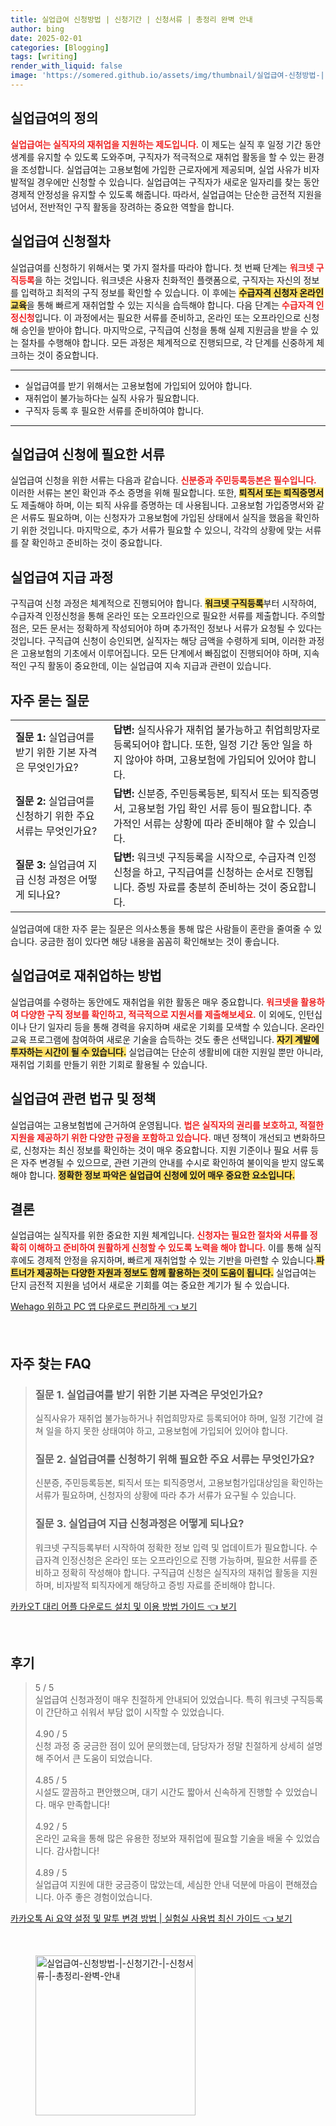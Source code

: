 ```yaml
---
title: 실업급여 신청방법 | 신청기간 | 신청서류 | 총정리 완벽 안내
author: bing
date: 2025-02-01
categories: [Blogging]
tags: [writing]
render_with_liquid: false
image: 'https://somered.github.io/assets/img/thumbnail/실업급여-신청방법-|-신청기간-|-신청서류-|-총정리-완벽-안내.webp'
---
```



<h2 id='실업급여의 정의'>실업급여의 정의</h2>

<p><b><span style="color: #ee2323;">실업급여는 실직자의 재취업을 지원하는 제도입니다.</span></b> 이 제도는 실직 후 일정 기간 동안 생계를 유지할 수 있도록 도와주며, 구직자가 적극적으로 재취업 활동을 할 수 있는 환경을 조성합니다. 실업급여는 고용보험에 가입한 근로자에게 제공되며, 실업 사유가 비자발적일 경우에만 신청할 수 있습니다. 실업급여는 구직자가 새로운 일자리를 찾는 동안 경제적 안정성을 유지할 수 있도록 해줍니다. 따라서, 실업급여는 단순한 금전적 지원을 넘어서, 전반적인 구직 활동을 장려하는 중요한 역할을 합니다.</p>

<h2 id='실업급여 신청절차'>실업급여 신청절차</h2>

<p>실업급여를 신청하기 위해서는 몇 가지 절차를 따라야 합니다. 첫 번째 단계는 <b><span style="color: #ee2323;">워크넷 구직등록</span></b>을 하는 것입니다. 워크넷은 사용자 친화적인 플랫폼으로, 구직자는 자신의 정보를 입력하고 최적의 구직 정보를 확인할 수 있습니다. 이 후에는 <b><span style="background-color: #ffe066;">수급자격 신청자 온라인 교육</span></b>을 통해 빠르게 재취업할 수 있는 지식을 습득해야 합니다. 다음 단계는 <b><span style="color: #ee2323;">수급자격 인정신청</span></b>입니다. 이 과정에서는 필요한 서류를 준비하고, 온라인 또는 오프라인으로 신청해 승인을 받아야 합니다. 마지막으로, 구직급여 신청을 통해 실제 지원금을 받을 수 있는 절차를 수행해야 합니다. 모든 과정은 체계적으로 진행되므로, 각 단계를 신중하게 체크하는 것이 중요합니다.</p>

<hr />

<ul>
    <li>실업급여를 받기 위해서는 고용보험에 가입되어 있어야 합니다.</li>
    <li>재취업이 불가능하다는 실직 사유가 필요합니다.</li>
    <li>구직자 등록 후 필요한 서류를 준비하여야 합니다.</li>
</ul>

<hr />

<h2 id='실업급여 신청에 필요한 서류'>실업급여 신청에 필요한 서류</h2>

<p>실업급여 신청을 위한 서류는 다음과 같습니다. <b><span style="color: #ee2323;">신분증과 주민등록등본은 필수입니다.</span></b> 이러한 서류는 본인 확인과 주소 증명을 위해 필요합니다. 또한, <b><span style="background-color: #ffe066;">퇴직서 또는 퇴직증명서</span></b>도 제출해야 하며, 이는 퇴직 사유를 증명하는 데 사용됩니다. 고용보험 가입증명서와 같은 서류도 필요하며, 이는 신청자가 고용보험에 가입된 상태에서 실직을 했음을 확인하기 위한 것입니다. 마지막으로, 추가 서류가 필요할 수 있으니, 각각의 상황에 맞는 서류를 잘 확인하고 준비하는 것이 중요합니다.</p>

<h2 id='실업급여 지급 과정'>실업급여 지급 과정</h2>

<p>구직급여 신청 과정은 체계적으로 진행되어야 합니다. <b><span style="background-color: #ffe066;">워크넷 구직등록</span></b>부터 시작하여, 수급자격 인정신청을 통해 온라인 또는 오프라인으로 필요한 서류를 제출합니다. 주의할 점은, 모든 문서는 정확하게 작성되어야 하며 추가적인 정보나 서류가 요청될 수 있다는 것입니다. 구직급여 신청이 승인되면, 실직자는 해당 금액을 수령하게 되며, 이러한 과정은 고용보험의 기초에서 이루어집니다. 모든 단계에서 빠짐없이 진행되어야 하며, 지속적인 구직 활동이 중요한데, 이는 실업급여 지속 지급과 관련이 있습니다.</p>

<h2 id='자주 묻는 질문'>자주 묻는 질문</h2>

<table>
    <tr>
        <td><b>질문 1:</b> 실업급여를 받기 위한 기본 자격은 무엇인가요?</td>
        <td><b>답변:</b> 실직사유가 재취업 불가능하고 취업희망자로 등록되어야 합니다. 또한, 일정 기간 동안 일을 하지 않아야 하며, 고용보험에 가입되어 있어야 합니다.</td>
    </tr>
    <tr>
        <td><b>질문 2:</b> 실업급여를 신청하기 위한 주요 서류는 무엇인가요?</td>
        <td><b>답변:</b> 신분증, 주민등록등본, 퇴직서 또는 퇴직증명서, 고용보험 가입 확인 서류 등이 필요합니다. 추가적인 서류는 상황에 따라 준비해야 할 수 있습니다.</td>
    </tr>
    <tr>
        <td><b>질문 3:</b> 실업급여 지급 신청 과정은 어떻게 되나요?</td>
        <td><b>답변:</b> 워크넷 구직등록을 시작으로, 수급자격 인정신청을 하고, 구직급여를 신청하는 순서로 진행됩니다. 증빙 자료를 충분히 준비하는 것이 중요합니다.</td>
    </tr>
</table>

<p>실업급여에 대한 자주 묻는 질문은 의사소통을 통해 많은 사람들이 혼란을 줄여줄 수 있습니다. 궁금한 점이 있다면 해당 내용을 꼼꼼히 확인해보는 것이 좋습니다.</p>

<h2 id='실업급여로 재취업하는 방법'>실업급여로 재취업하는 방법</h2>

<p>실업급여를 수령하는 동안에도 재취업을 위한 활동은 매우 중요합니다. <b><span style="color: #ee2323;">워크넷을 활용하여 다양한 구직 정보를 확인하고, 적극적으로 지원서를 제출해보세요.</span></b> 이 외에도, 인턴십이나 단기 일자리 등을 통해 경력을 유지하며 새로운 기회를 모색할 수 있습니다. 온라인 교육 프로그램에 참여하여 새로운 기술을 습득하는 것도 좋은 선택입니다. <b><span style="background-color: #ffe066;">자기 계발에 투자하는 시간이 될 수 있습니다.</span></b> 실업급여는 단순히 생활비에 대한 지원일 뿐만 아니라, 재취업 기회를 만들기 위한 기회로 활용될 수 있습니다.</p>

<h2 id='실업급여 관련 법규 및 정책'>실업급여 관련 법규 및 정책</h2>

<p>실업급여는 고용보험법에 근거하여 운영됩니다. <b><span style="color: #ee2323;">법은 실직자의 권리를 보호하고, 적절한 지원을 제공하기 위한 다양한 규정을 포함하고 있습니다.</span></b> 매년 정책이 개선되고 변화하므로, 신청자는 최신 정보를 확인하는 것이 매우 중요합니다. 지원 기준이나 필요 서류 등은 자주 변경될 수 있으므로, 관련 기관의 안내를 수시로 확인하여 불이익을 받지 않도록 해야 합니다. <b><span style="background-color: #ffe066;">정확한 정보 파악은 실업급여 신청에 있어 매우 중요한 요소입니다.</span></b></p>

<h2 id='결론'>결론</h2>

<p>실업급여는 실직자를 위한 중요한 지원 체계입니다. <b><span style="color: #ee2323;">신청자는 필요한 절차와 서류를 정확히 이해하고 준비하여 원활하게 신청할 수 있도록 노력을 해야 합니다.</span></b> 이를 통해 실직 후에도 경제적 안정을 유지하며, 빠르게 재취업할 수 있는 기반을 마련할 수 있습니다.<b><span style="background-color: #ffe066;">파트너가 제공하는 다양한 자원과 정보도 함께 활용하는 것이 도움이 됩니다.</span></b> 실업급여는 단지 금전적 지원을 넘어서 새로운 기회를 여는 중요한 계기가 될 수 있습니다.</p>


<p><a class="click-button" title="Wehago 위하고 PC 앱 다운로드 편리하게" href="https://somered.github.io/posts/Wehago-%EC%9C%84%ED%95%98%EA%B3%A0-PC-%EC%95%B1-%EB%8B%A4%EC%9A%B4%EB%A1%9C%EB%93%9C-%ED%8E%B8%EB%A6%AC%ED%95%98%EA%B2%8C/" rel="dofollow">Wehago 위하고 PC 앱 다운로드 편리하게 👈 보기</a></p><br>
<h2 id='자주_찾는_FAQ'>자주 찾는 FAQ</h2>
<div itemscope="" itemtype="https://schema.org/FAQPage"> 
<blockquote> 
<div itemscope="" itemprop="mainEntity" itemtype="https://schema.org/Question"> 
<h3 itemprop="name">질문 1. 실업급여를 받기 위한 기본 자격은 무엇인가요?</h3> 
<div itemscope="" itemprop="acceptedAnswer" itemtype="https://schema.org/Answer"> 
<span itemprop="text"> 
<p>실직사유가 재취업 불가능하거나 취업희망자로 등록되어야 하며, 일정 기간에 걸쳐 일을 하지 못한 상태여야 하고, 고용보험에 가입되어 있어야 합니다.</p> 
</span> 
</div> 
</div> 

<div itemscope="" itemprop="mainEntity" itemtype="https://schema.org/Question"> 
<h3 itemprop="name">질문 2. 실업급여를 신청하기 위해 필요한 주요 서류는 무엇인가요?</h3> 
<div itemscope="" itemprop="acceptedAnswer" itemtype="https://schema.org/Answer"> 
<span itemprop="text"> 
<p>신분증, 주민등록등본, 퇴직서 또는 퇴직증명서, 고용보험가입대상임을 확인하는 서류가 필요하며, 신청자의 상황에 따라 추가 서류가 요구될 수 있습니다.</p> 
</span> 
</div> 
</div> 

<div itemscope="" itemprop="mainEntity" itemtype="https://schema.org/Question"> 
<h3 itemprop="name">질문 3. 실업급여 지급 신청과정은 어떻게 되나요?</h3> 
<div itemscope="" itemprop="acceptedAnswer" itemtype="https://schema.org/Answer"> 
<span itemprop="text"> 
<p>워크넷 구직등록부터 시작하여 정확한 정보 입력 및 업데이트가 필요합니다. 수급자격 인정신청은 온라인 또는 오프라인으로 진행 가능하며, 필요한 서류를 준비하고 정확히 작성해야 합니다. 구직급여 신청은 실직자의 재취업 활동을 지원하며, 비자발적 퇴직자에게 해당하고 증빙 자료를 준비해야 합니다.</p> 
</span> 
</div> 
</div> 
</blockquote> 
</div>
<p><a class="click-button" title="카카오T 대리 어플 다운로드 설치 및 이용 방법 가이드" href="https://somered.github.io/posts/%EC%B9%B4%EC%B9%B4%EC%98%A4T-%EB%8C%80%EB%A6%AC-%EC%96%B4%ED%94%8C-%EB%8B%A4%EC%9A%B4%EB%A1%9C%EB%93%9C-%EC%84%A4%EC%B9%98-%EB%B0%8F-%EC%9D%B4%EC%9A%A9-%EB%B0%A9%EB%B2%95-%EA%B0%80%EC%9D%B4%EB%93%9C/" rel="dofollow">카카오T 대리 어플 다운로드 설치 및 이용 방법 가이드 👈 보기</a></p><br>
<h2 id='후기'>후기</h2>
<div itemscope itemtype="https://schema.org/Product">
  <blockquote>
  <div itemprop="review" itemscope itemtype="https://schema.org/Review">
      <div itemprop="reviewRating" itemscope itemtype="https://schema.org/Rating"> <span itemprop="ratingValue">5</span> / <span itemprop="bestRating">5</span> </div>
      <span itemprop="reviewBody">실업급여 신청과정이 매우 친절하게 안내되어 있었습니다. 특히 워크넷 구직등록이 간단하고 쉬워서 부담 없이 시작할 수 있었습니다.</span>
  </div>
  <br>
  <div itemprop="review" itemscope itemtype="https://schema.org/Review">
      <div itemprop="reviewRating" itemscope itemtype="https://schema.org/Rating"> <span itemprop="ratingValue">4.90</span> / <span itemprop="bestRating">5</span> </div>
      <span itemprop="reviewBody">신청 과정 중 궁금한 점이 있어 문의했는데, 담당자가 정말 친절하게 상세히 설명해 주어서 큰 도움이 되었습니다.</span>
  </div>
  <br>
  <div itemprop="review" itemscope itemtype="https://schema.org/Review">
      <div itemprop="reviewRating" itemscope itemtype="https://schema.org/Rating"> <span itemprop="ratingValue">4.85</span> / <span itemprop="bestRating">5</span> </div>
      <span itemprop="reviewBody">시설도 깔끔하고 편안했으며, 대기 시간도 짧아서 신속하게 진행할 수 있었습니다. 매우 만족합니다!</span>
  </div>
  <br>
  <div itemprop="review" itemscope itemtype="https://schema.org/Review">
      <div itemprop="reviewRating" itemscope itemtype="https://schema.org/Rating"> <span itemprop="ratingValue">4.92</span> / <span itemprop="bestRating">5</span> </div>
      <span itemprop="reviewBody">온라인 교육을 통해 많은 유용한 정보와 재취업에 필요할 기술을 배울 수 있었습니다. 감사합니다!</span>
  </div>
  <br>
  <div itemprop="review" itemscope itemtype="https://schema.org/Review">
      <div itemprop="reviewRating" itemscope itemtype="https://schema.org/Rating"> <span itemprop="ratingValue">4.89</span> / <span itemprop="bestRating">5</span> </div>
      <span itemprop="reviewBody">실업급여 지원에 대한 궁금증이 많았는데, 세심한 안내 덕분에 마음이 편해졌습니다. 아주 좋은 경험이었습니다.</span>
  </div>
  </blockquote>
</div>
<p><a class="click-button" title="카카오톡 Ai 요약 설정 및 말투 변경 방법 | 실험실 사용법 최신 가이드" href="https://somered.github.io/posts/%EC%B9%B4%EC%B9%B4%EC%98%A4%ED%86%A1-Ai-%EC%9A%94%EC%95%BD-%EC%84%A4%EC%A0%95-%EB%B0%8F-%EB%A7%90%ED%88%AC-%EB%B3%80%EA%B2%BD-%EB%B0%A9%EB%B2%95-%EC%8B%A4%ED%97%98%EC%8B%A4-%EC%82%AC%EC%9A%A9%EB%B2%95-%EC%B5%9C%EC%8B%A0-%EA%B0%80%EC%9D%B4%EB%93%9C/" rel="dofollow">카카오톡 Ai 요약 설정 및 말투 변경 방법 | 실험실 사용법 최신 가이드 👈 보기</a></p><br>
<figure class="image"><img src="https://somered.github.io/assets/img/thumbnail/실업급여-신청방법-|-신청기간-|-신청서류-|-총정리-완벽-안내.webp" alt="실업급여-신청방법-|-신청기간-|-신청서류-|-총정리-완벽-안내" width="256" height="256"></figure>